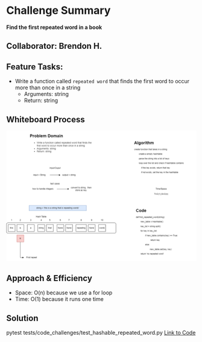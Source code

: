 # Challenge Summary
**Find the first repeated word in a book**

## Collaborator: Brendon H.

## Feature Tasks:
 - Write a function called `repeated word` that finds the first word to occur more than once in a string
   - Arguments: string
   - Return: string

## Whiteboard Process
![repeated_word](hashtable-repeated-word.png)

## Approach & Efficiency
 - Space: O(n) because we use a for loop
 - Time: O(1) because it runs one time
## Solution
pytest tests/code_challenges/test_hashable_repeated_word.py
[Link to Code](python/code_challenges/hashtable_repeated_word.py)
